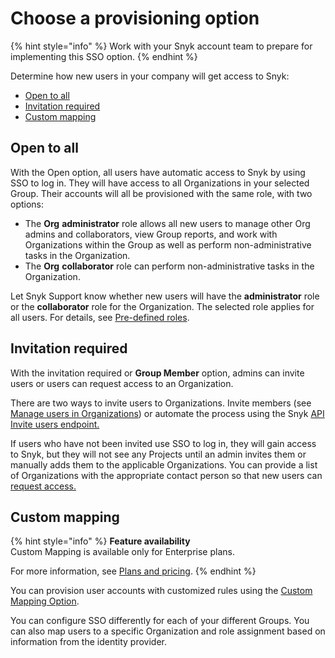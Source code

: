 # Choose a provisioning option

{% hint style="info" %}
Work with your Snyk account team to prepare for implementing this SSO option.
{% endhint %}

Determine how new users in your company will get access to Snyk:

* [Open to all](choose-a-provisioning-option.md#open-to-all)
* [Invitation required](choose-a-provisioning-option.md#invitation-required)
* [Custom mapping](choose-a-provisioning-option.md#custom-mapping)

## Open to all

With the Open option, all users have automatic access to Snyk by using SSO to log in. They will have access to all Organizations in your selected Group. Their accounts will all be provisioned with the same role, with two options:

* The **Org** **administrator** role allows all new users to manage other Org admins and collaborators, view Group reports, and work with Organizations within the Group as well as perform non-administrative tasks in the Organization.
* The **Org** **collaborator** role can perform non-administrative tasks in the Organization.

Let Snyk Support know whether new users will have the **administrator** role or the **collaborator** role for the Organization. The selected role applies for all users. For details, see [Pre-defined roles](../../snyk-admin/manage-permissions-and-roles/pre-defined-roles.md).

## Invitation required

With the invitation required or **Group Member** option, admins can invite users or users can request access to an Organization.

There are two ways to invite users to Organizations. Invite members (see [Manage users in Organizations](../../snyk-admin/groups-and-organizations/organizations/manage-users-in-organizations.md)) or automate the process using the Snyk [API Invite users endpoint.](https://snyk.docs.apiary.io/#reference/organizations/user-invitation-to-organization/invite-users)

If users who have not been invited use SSO to log in, they will gain access to Snyk, but they will not see any Projects until an admin invites them or manually adds them to the applicable Organizations. You can provide a list of Organizations with the appropriate contact person so that new users can [request access.](../../snyk-admin/groups-and-organizations/organizations/requests-for-access-to-an-organization.md)

## Custom mapping

{% hint style="info" %}
**Feature availability**\
Custom Mapping is available only for Enterprise plans.

For more information, see [Plans and pricing](https://snyk.io/plans).
{% endhint %}

You can provision user accounts with customized rules using the [Custom Mapping Option](custom-mapping/).

You can configure SSO differently for each of your different Groups. You can also map users to a specific Organization and role assignment based on information from the identity provider.
